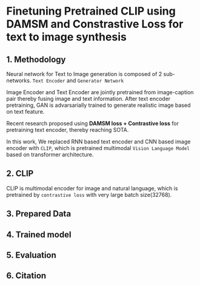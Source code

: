 # Finetuning Pretrained CLIP using DAMSM and Constrastive Loss for text to image synthesis

## 1. Methodology
Neural network for Text to Image generation is composed of 2 sub-networks. 
```Text Encoder``` and ```Generator Network``` 

Image Encoder and Text Encoder are jointly pretrained from image-caption pair thereby fusing image and text information. After text encoder pretraining, GAN is advarsarially trained to generate realistic image based on text feature.

Recent research proposed using <b>DAMSM loss + Contrastive loss</b> for pretraining text encoder, thereby reaching SOTA.

In this work, We replaced RNN based text encoder and CNN based image encoder with ```CLIP```, which is pretrained multimodal ```Vision Language Model``` based on transformer architecture.  

## 2. CLIP

CLIP is multimodal encoder for image and natural language, which is pretrained by ```contrastive loss``` with very large batch size(32768).

## 3. Prepared Data



## 4. Trained model


## 5. Evaluation

## 6. Citation

